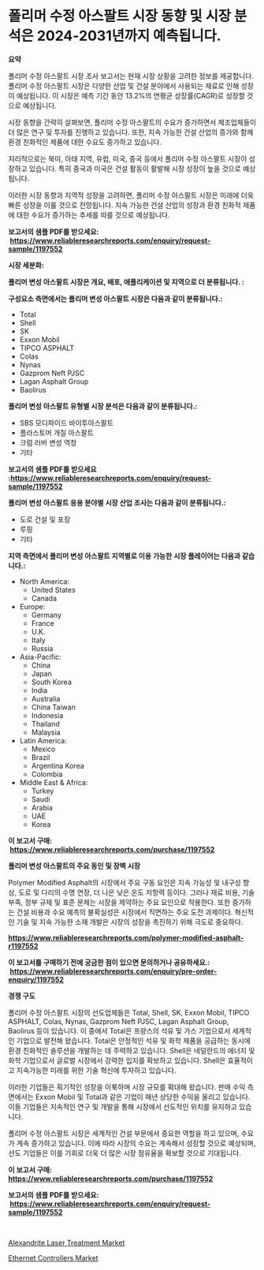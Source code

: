 <p><h1>폴리머 수정 아스팔트 시장 동향 및 시장 분석은 2024-2031년까지 예측됩니다.</h1></p><p><strong>요약</strong></p>
<p><p>폴리머 수정 아스팔트 시장 조사 보고서는 현재 시장 상황을 고려한 정보를 제공합니다. 폴리머 수정 아스팔트 시장은 다양한 산업 및 건설 분야에서 사용되는 재료로 인해 성장이 예상됩니다. 이 시장은 예측 기간 동안 13.2%의 연평균 성장률(CAGR)로 성장할 것으로 예상됩니다.</p><p>시장 동향을 간략히 살펴보면, 폴리머 수정 아스팔트의 수요가 증가하면서 제조업체들이 더 많은 연구 및 투자를 진행하고 있습니다. 또한, 지속 가능한 건설 산업의 증가와 함께 환경 친화적인 제품에 대한 수요도 증가하고 있습니다.</p><p>지리적으로는 북미, 아태 지역, 유럽, 미국, 중국 등에서 폴리머 수정 아스팔트 시장이 성장하고 있습니다. 특히 중국과 미국은 건설 활동이 활발해 시장 성장이 높을 것으로 예상됩니다.</p><p>이러한 시장 동향과 지역적 성장을 고려하면, 폴리머 수정 아스팔트 시장은 미래에 더욱 빠른 성장을 이룰 것으로 전망됩니다. 지속 가능한 건설 산업의 성장과 환경 친화적 제품에 대한 수요가 증가하는 추세를 따를 것으로 예상됩니다.</p></p>
<p><strong>보고서의 샘플 PDF를 받으세요: &nbsp;<a href="https://www.reliableresearchreports.com/enquiry/request-sample/1197552">https://www.reliableresearchreports.com/enquiry/request-sample/1197552</a></strong></p>
<p><strong>시장 세분화:</strong></p>
<p><strong> 폴리머 변성 아스팔트 시장은 개요, 배포, 애플리케이션 및 지역으로 더 분류됩니다. :</strong></p>
<p><strong>구성요소 측면에서는 폴리머 변성 아스팔트 시장은 다음과 같이 분류됩니다.:</strong></p>
<p><ul><li>Total</li><li>Shell</li><li>SK</li><li>Exxon Mobil</li><li>TIPCO ASPHALT</li><li>Colas</li><li>Nynas</li><li>Gazprom Neft PJSC</li><li>Lagan Asphalt Group</li><li>Baolirus</li></ul></p>
<p><strong> 폴리머 변성 아스팔트 유형별 시장 분석은 다음과 같이 분류됩니다.:</strong></p>
<p><ul><li>SBS 모디파이드 바이투아스팔트</li><li>플라스토머 개질 아스팔트</li><li>크럼 러버 변성 역청</li><li>기타</li></ul></p>
<p><strong>보고서의 샘플 PDF를 받으세요 :<a href="https://www.reliableresearchreports.com/enquiry/request-sample/1197552">https://www.reliableresearchreports.com/enquiry/request-sample/1197552</a></strong></p>
<p><strong> 폴리머 변성 아스팔트 응용 분야별 시장 산업 조사는 다음과 같이 분류됩니다.:</strong></p>
<p><ul><li>도로 건설 및 포장</li><li>루핑</li><li>기타</li></ul></p>
<p><strong>지역 측면에서 폴리머 변성 아스팔트 지역별로 이용 가능한 시장 플레이어는 다음과 같습니다.:</strong></p>
<p><ul>
    <li>
        North America:
        <ul>
            <li>United States</li>
            <li>Canada</li>
        </ul>
    </li>
    <li>
        Europe:
        <ul>
            <li>Germany</li>
            <li>France</li>
            <li>U.K.</li>
            <li>Italy</li>
            <li>Russia</li>
        </ul>
    </li>
    <li>
        Asia-Pacific:
        <ul>
            <li>China</li>
            <li>Japan</li>
            <li>South Korea</li>
            <li>India</li>
            <li>Australia</li>
            <li>China Taiwan</li>
            <li>Indonesia</li>
            <li>Thailand</li>
            <li>Malaysia</li>
        </ul>
    </li>
    <li>
        Latin America:
        <ul>
            <li>Mexico</li>
            <li>Brazil</li>
            <li>Argentina Korea</li>
            <li>Colombia</li>
        </ul>
    </li>
    <li>
        Middle East & Africa:
        <ul>
            <li>Turkey</li>
            <li>Saudi</li>
            <li>Arabia</li>
            <li>UAE</li>
            <li>Korea</li>
        </ul>
    </li>
    </ul></p>
<p><strong>이 보고서 구매: &nbsp;<a href="https://www.reliableresearchreports.com/purchase/1197552">https://www.reliableresearchreports.com/purchase/1197552</a></strong></p>
<p><strong>폴리머 변성 아스팔트의 주요 동인 및 장벽 시장</strong></p>
<p><p>Polymer Modified Asphalt의 시장에서 주요 구동 요인은 지속 가능성 및 내구성 향상, 도로 및 다리의 수명 연장, 더 나은 낮은 온도 저항력 등이다. 그러나 재료 비용, 기술 부족, 정부 규제 및 표준 문제는 시장을 제약하는 주요 요인으로 작용한다. 또한 증가하는 건설 비용과 수요 예측의 불확실성은 시장에서 직면하는 주요 도전 과제이다. 혁신적인 기술 및 지속 가능한 소재 개발은 시장의 성장을 촉진하기 위해 극도로 중요하다.</p></p>
<p><strong><a href="https://www.reliableresearchreports.com/polymer-modified-asphalt-r1197552">https://www.reliableresearchreports.com/polymer-modified-asphalt-r1197552</a></strong></p>
<p><strong>이 보고서를 구매하기 전에 궁금한 점이 있으면 문의하거나 공유하세요.: &nbsp;<a href="https://www.reliableresearchreports.com/enquiry/pre-order-enquiry/1197552">https://www.reliableresearchreports.com/enquiry/pre-order-enquiry/1197552</a></strong></p>
<p><strong>경쟁 구도</strong></p>
<p><p>폴리머 수정 아스팔트 시장의 선도업체들은 Total, Shell, SK, Exxon Mobil, TIPCO ASPHALT, Colas, Nynas, Gazprom Neft PJSC, Lagan Asphalt Group, Baolirus 등이 있습니다. 이 중에서 Total은 프랑스의 석유 및 가스 기업으로서 세계적인 기업으로 발전해 왔습니다. Total은 안정적인 석유 및 화학 제품을 공급하는 동시에 환경 친화적인 솔루션을 개발하는 데 주력하고 있습니다. Shell은 네덜란드의 에너지 및 화학 기업으로서 글로벌 시장에서 강력한 입지를 확보하고 있습니다. Shell은 효율적이고 지속가능한 미래를 위한 기술 혁신에 투자하고 있습니다.</p><p>이러한 기업들은 획기적인 성장을 이룩하며 시장 규모를 확대해 왔습니다. 판매 수익 측면에서는 Exxon Mobil 및 Total과 같은 기업이 매년 상당한 수익을 올리고 있습니다. 이들 기업들은 지속적인 연구 및 개발을 통해 시장에서 선도적인 위치를 유지하고 있습니다.</p><p>폴리머 수정 아스팔트 시장은 세계적인 건설 부문에서 중요한 역할을 하고 있으며, 수요가 계속 증가하고 있습니다. 이에 따라 시장의 수요는 계속해서 성장할 것으로 예상되며, 선도 기업들은 이를 기회로 더욱 더 많은 시장 점유율을 확보할 것으로 기대됩니다.</p></p>
<p><strong>이 보고서 구매: &nbsp; <a href="https://www.reliableresearchreports.com/purchase/1197552">https://www.reliableresearchreports.com/purchase/1197552</a></strong></p>
<p><strong>보고서의 샘플 PDF를 받으세요: &nbsp;<a href="https://www.reliableresearchreports.com/enquiry/request-sample/1197552">https://www.reliableresearchreports.com/enquiry/request-sample/1197552</a></strong><strong></strong></p>
<p>&nbsp;</p>
<p><p><a href="https://github.com/ChiragRP21/Market-Research-Report-List-4/blob/main/alexandrite-laser-treatment-market.md">Alexandrite Laser Treatment Market</a></p><p><a href="https://confirmed-shield-e13.notion.site/Ethernet-Controllers-Market-Focuses-on-Market-Share-Size-and-Projected-Forecast-Till-2031-58a67332542e41f0968fc860d2a0ccd9">Ethernet Controllers Market</a></p></p>